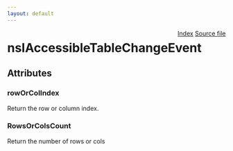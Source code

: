 ```yaml
---
layout: default
---
```

<div class='links' style='float:right'><a href="../index.html">Index</a>
<a href="http://dxr.mozilla.org/mozilla-central/source/accessible/interfaces/nsIAccessibleTableChangeEvent.idl">Source file</a>
</div>

# nsIAccessibleTableChangeEvent #

## Attributes ##

### rowOrColIndex ###
  
Return the row or column index.  
  

### RowsOrColsCount ###
  
Return the number of rows or cols  
  
